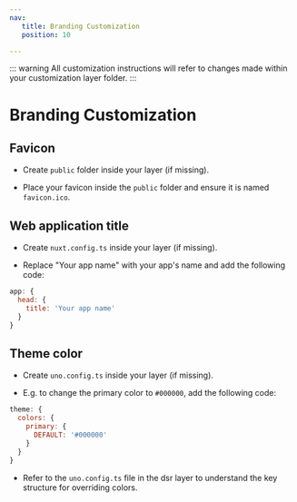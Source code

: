 ```yaml
---
nav:
   title: Branding Customization
   position: 10

---
```

::: warning
All customization instructions will refer to changes made within your customization layer folder.
:::

# Branding Customization

## Favicon

- Create `public` folder inside your layer (if missing).

- Place your favicon inside the `public` folder and ensure it is named `favicon.ico`.

## Web application title

- Create `nuxt.config.ts` inside your layer (if missing).

- Replace "Your app name" with your app's name and add the following code:

```js
app: {
  head: {
    title: 'Your app name'
  }
}
```

## Theme color

- Create `uno.config.ts` inside your layer (if missing).

- E.g. to change the primary color to `#000000`, add the following code:

```js
theme: {
  colors: {
    primary: {
      DEFAULT: '#000000'
    }
  }
}
```

- Refer to the `uno.config.ts` file in the dsr layer to understand the key structure for overriding colors.

